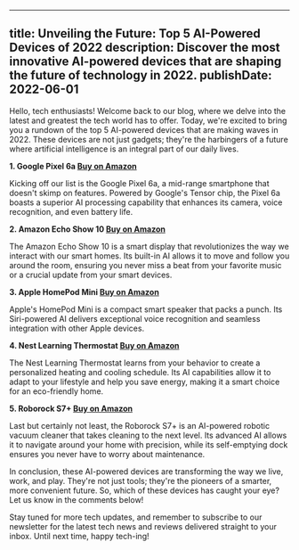  ---
title: Unveiling the Future: Top 5 AI-Powered Devices of 2022
description: Discover the most innovative AI-powered devices that are shaping the future of technology in 2022.
publishDate: 2022-06-01
---

Hello, tech enthusiasts! Welcome back to our blog, where we delve into the latest and greatest the tech world has to offer. Today, we're excited to bring you a rundown of the top 5 AI-powered devices that are making waves in 2022. These devices are not just gadgets; they're the harbingers of a future where artificial intelligence is an integral part of our daily lives.

**1. Google Pixel 6a [Buy on Amazon](https://amzn.to/3LzXvKM)**

Kicking off our list is the Google Pixel 6a, a mid-range smartphone that doesn't skimp on features. Powered by Google's Tensor chip, the Pixel 6a boasts a superior AI processing capability that enhances its camera, voice recognition, and even battery life.

**2. Amazon Echo Show 10 [Buy on Amazon](https://amzn.to/36PWPv9)**

The Amazon Echo Show 10 is a smart display that revolutionizes the way we interact with our smart homes. Its built-in AI allows it to move and follow you around the room, ensuring you never miss a beat from your favorite music or a crucial update from your smart devices.

**3. Apple HomePod Mini [Buy on Amazon](https://amzn.to/3Mz5MxY)**

Apple's HomePod Mini is a compact smart speaker that packs a punch. Its Siri-powered AI delivers exceptional voice recognition and seamless integration with other Apple devices.

**4. Nest Learning Thermostat [Buy on Amazon](https://amzn.to/3cyAqvY)**

The Nest Learning Thermostat learns from your behavior to create a personalized heating and cooling schedule. Its AI capabilities allow it to adapt to your lifestyle and help you save energy, making it a smart choice for an eco-friendly home.

**5. Roborock S7+ [Buy on Amazon](https://amzn.to/3LzZg0O)**

Last but certainly not least, the Roborock S7+ is an AI-powered robotic vacuum cleaner that takes cleaning to the next level. Its advanced AI allows it to navigate around your home with precision, while its self-emptying dock ensures you never have to worry about maintenance.

In conclusion, these AI-powered devices are transforming the way we live, work, and play. They're not just tools; they're the pioneers of a smarter, more convenient future. So, which of these devices has caught your eye? Let us know in the comments below!

Stay tuned for more tech updates, and remember to subscribe to our newsletter for the latest tech news and reviews delivered straight to your inbox. Until next time, happy tech-ing!